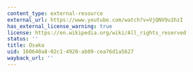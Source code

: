 ```yaml
---
content_type: external-resource
external_url: https://www.youtube.com/watch?v=VjQNV9u1hzI
has_external_license_warning: true
license: https://en.wikipedia.org/wiki/All_rights_reserved
status: ''
title: Osaka
uid: 160640a8-02c1-4920-ab09-cea76d1a5627
wayback_url: ''
---
```

